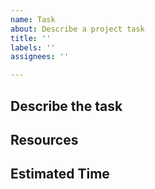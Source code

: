 ```yaml
---
name: Task
about: Describe a project task
title: ''
labels: ''
assignees: ''

---
```


## Describe the task

## Resources

## Estimated Time
